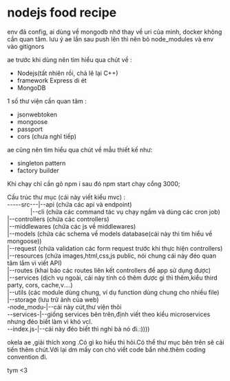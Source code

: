 # nodejs food recipe
env đã config, ai dùng về mongodb nhớ thay về uri của mình,
docker không cần quan tâm.
lưu ý ae lần sau push lên thì nên bỏ node_modules và env vào gitignors

ae trước khi dùng nên tìm hiểu qua chút về :
- Nodejs(tất nhiên rồi, chả lẽ lại C++)
- framework Express di ét
- MongoDB

1 số thư viện cần quan tâm :
- jsonwebtoken <br>
- mongoose
- passport
- cors
(chưa nghĩ tiếp)

ae cũng nên tìm hiểu qua chút về mẫu thiết kế như:
- singleton pattern
- factory builder

Khi chạy chỉ cần gõ npm i sau đó npm start chạy cổng 3000; <br>

Cấu trúc thư mục (cái này viết kiểu mvc) :<br>
-----src---|--api (chứa các api và endpoint) <br>
&emsp; &emsp; &emsp;       |--cli (chứa các command tác vụ chạy ngầm và dùng các cron job) <br>
           |--controllers (chứa các controllers) <br>
           |--middlewares (chứa các js về middlewares) <br>
           |--models (chứa các schema về models database(cái này thì tìm hiểu về mongoose)) <br>
           |--request (chứa validation các form request trước khi thực hiện controllers) <br>
           |--resources (chứa images,html,css,js public, nói chung cái này đéo quan tâm lắm vì viết API) <br>
           |--routes (khai báo các routes liên kết controllers để app sử dụng được) <br>
           |--services (dịch vụ ngoài, cái này tính có thêm được gì thì thêm,kiểu third party, cors, cache,v....) <br>
           |--utils (các module dùng chung, ví dụ function dùng chung cho nhiều file) <br>
           |--storage (lưu trữ ảnh của web) <br>
-node_modu-|--cái này cút,thư viện thôi <br>
--services-|--giống services bên trên,định viết theo kiểu microservices nhưng đéo biết làm vì khó vcl. <br>
--index.js-|--cái này đéo biết thì nghỉ bà nó đi.:)))) <br>

okela ae ,giải thích xong .Có gì ko hiểu thì hỏi.Có thể thư mục bên trên sẽ cải tiến thêm chút.Với lại dm mấy con chó viết code bẩn nhé.thêm coding convention đi. <br>

tym <3 <br>
